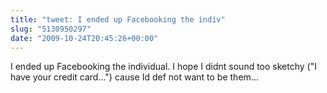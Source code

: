 ```yaml
---
title: "tweet: I ended up Facebooking the indiv"
slug: "5130950297"
date: "2009-10-24T20:45:26+00:00"
---
```

I ended up Facebooking the individual.  I hope I didnt sound too sketchy ("I have your credit card...") cause Id def not want to be them...
